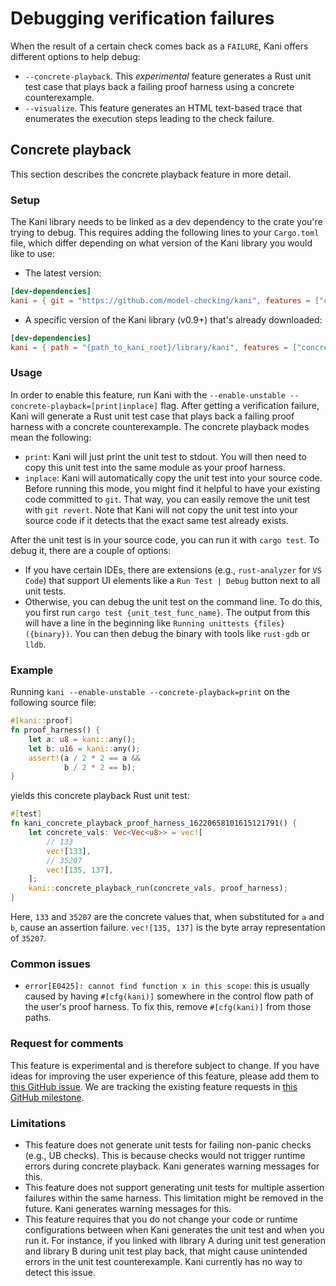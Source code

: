 # Debugging verification failures

When the result of a certain check comes back as a `FAILURE`,
Kani offers different options to help debug:
* `--concrete-playback`. This _experimental_ feature generates a Rust unit test case that plays back a failing
proof harness using a concrete counterexample.
* `--visualize`. This feature generates an HTML text-based trace that
enumerates the execution steps leading to the check failure.

## Concrete playback

This section describes the concrete playback feature in more detail.

### Setup

The Kani library needs to be linked as a dev dependency to the crate you're trying to debug.
This requires adding the following lines to your `Cargo.toml` file,
which differ depending on what version of the Kani library you would like to use:
* The latest version:
```toml
[dev-dependencies]
kani = { git = "https://github.com/model-checking/kani", features = ["concrete_playback"] }
```
* A specific version of the Kani library (v0.9+) that's already downloaded:
```toml
[dev-dependencies]
kani = { path = "{path_to_kani_root}/library/kani", features = ["concrete_playback"] }
```

### Usage

In order to enable this feature, run Kani with the `--enable-unstable --concrete-playback=[print|inplace]` flag.
After getting a verification failure, Kani will generate a Rust unit test case that plays back a failing
proof harness with a concrete counterexample.
The concrete playback modes mean the following:
* `print`: Kani will just print the unit test to stdout.
You will then need to copy this unit test into the same module as your proof harness.
* `inplace`: Kani will automatically copy the unit test into your source code.
Before running this mode, you might find it helpful to have your existing code committed to `git`.
That way, you can easily remove the unit test with `git revert`.
Note that Kani will not copy the unit test into your source code if it detects
that the exact same test already exists. 

After the unit test is in your source code, you can run it with `cargo test`.
To debug it, there are a couple of options:
* If you have certain IDEs, there are extensions (e.g., `rust-analyzer` for `VS Code`)
that support UI elements like a `Run Test | Debug` button next to all unit tests.
* Otherwise, you can debug the unit test on the command line.
To do this, you first run `cargo test {unit_test_func_name}`.
The output from this will have a line in the beginning like `Running unittests {files} ({binary})`.
You can then debug the binary with tools like `rust-gdb` or `lldb`.

### Example

Running `kani --enable-unstable --concrete-playback=print` on the following source file:
```rust
#[kani::proof]
fn proof_harness() {
    let a: u8 = kani::any();
    let b: u16 = kani::any();
    assert!(a / 2 * 2 == a &&
            b / 2 * 2 == b);
}
```
yields this concrete playback Rust unit test:
```rust
#[test]
fn kani_concrete_playback_proof_harness_16220658101615121791() {
    let concrete_vals: Vec<Vec<u8>> = vec![
        // 133
        vec![133],
        // 35207
        vec![135, 137],
    ];
    kani::concrete_playback_run(concrete_vals, proof_harness);
}
```
Here, `133` and `35207` are the concrete values that, when substituted for `a` and `b`,
cause an assertion failure.
`vec![135, 137]` is the byte array representation of `35207`.

### Common issues

* `error[E0425]: cannot find function x in this scope`:
this is usually caused by having `#[cfg(kani)]` somewhere in the control flow path of the user's proof harness.
To fix this, remove `#[cfg(kani)]` from those paths.

### Request for comments

This feature is experimental and is therefore subject to change.
If you have ideas for improving the user experience of this feature,
please add them to [this GitHub issue](https://github.com/model-checking/kani/issues/1536).
We are tracking the existing feature requests in
[this GitHub milestone](https://github.com/model-checking/kani/milestone/10).

### Limitations 

* This feature does not generate unit tests for failing non-panic checks (e.g., UB checks).
This is because checks would not trigger runtime errors during concrete playback.
Kani generates warning messages for this.
* This feature does not support generating unit tests for multiple assertion failures within the same harness.
This limitation might be removed in the future.
Kani generates warning messages for this.
* This feature requires that you do not change your code or runtime configurations between when Kani generates the unit test and when you run it.
For instance, if you linked with library A during unit test generation and library B during unit test play back,
that might cause unintended errors in the unit test counterexample.
Kani currently has no way to detect this issue.
